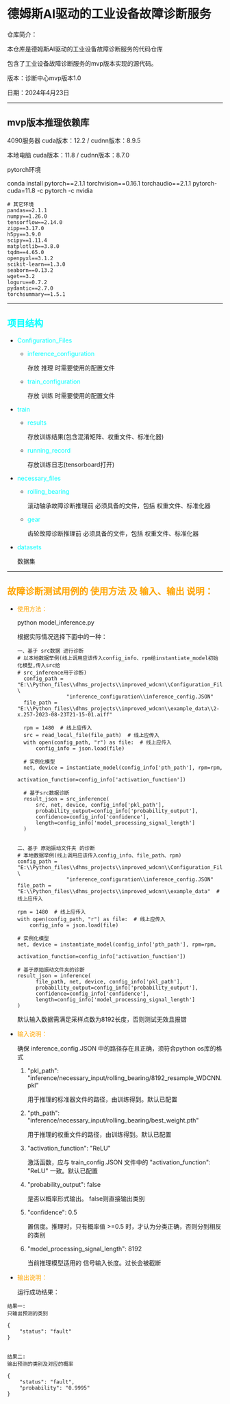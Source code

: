 # 德姆斯AI驱动的工业设备故障诊断服务
仓库简介：

本仓库是德姆斯AI驱动的工业设备故障诊断服务的代码仓库

包含了工业设备故障诊断服务的mvp版本实现的源代码。

版本：诊断中心mvp版本1.0

日期：2024年4月23日

---
## mvp版本推理依赖库

4090服务器 cuda版本：12.2 / cudnn版本：8.9.5

本地电脑 cuda版本：11.8 / cudnn版本：8.7.0

pytorch环境

conda install pytorch==2.1.1 torchvision==0.16.1 torchaudio==2.1.1 pytorch-cuda=11.8 -c pytorch -c nvidia
```angular2html
# 其它环境
pandas==2.1.1
numpy==1.26.0
tensorflow==2.14.0
zipp==3.17.0
h5py==3.9.0
scipy==1.11.4
matplotlib==3.8.0
tqdm==4.65.0
openpyxl==3.1.2
scikit-learn==1.3.0
seaborn==0.13.2
wget==3.2
loguru==0.7.2
pydantic==2.7.0
torchsummary==1.5.1
```

---

## <font color="#00FFFF">项目结构</font>

- <font color="#00FFFF">Configuration_Files</font>

  - <font color="#00FFFF">inference_configuration</font>
   
      存放 推理 时需要使用的配置文件
  
  - <font color="#00FFFF">train_configuration</font>
   
      存放 训练 时需要使用的配置文件

- <font color="#00FFFF">train

    - results</font>
   
      存放训练结果(包含混淆矩阵、权重文件、标准化器)
    - <font color="#00FFFF">running_record</font>
  
      存放训练日志(tensorboard打开)

- <font color="#00FFFF">necessary_files</font>

    - <font color="#00FFFF">rolling_bearing</font>
  
      滚动轴承故障诊断推理前 必须具备的文件，包括 权重文件、标准化器

    - <font color="#00FFFF">gear</font>

      齿轮故障诊断推理前 必须具备的文件，包括 权重文件、标准化器

- <font color="#00FFFF">datasets</font>
    
  数据集

---

## <font color="#FFA500">故障诊断测试用例的 使用方法 及 输入、输出 说明：</font>

- <font color="#FFA500">使用方法：</font>

  python model_inference.py

  根据实际情况选择下面中的一种：

  ```angular2html
  一、基于 src数据 进行诊断  
  # 以本地数据举例(线上调用应该传入config_info、rpm给instantiate_model初始化模型,传入src给
  # src_inference用于诊断)
    config_path = "E:\\Python_files\\dhms_projects\\improved_wdcnn\\Configuration_Files\\" \
                  "inference_configuration\\inference_config.JSON"
    file_path = "E:\\Python_files\\dhms_projects\\improved_wdcnn\\example_data\\2-x.257-2023-08-23T21-15-01.aiff"

    rpm = 1480  # 线上应传入
    src = read_local_file(file_path)  # 线上应传入
    with open(config_path, "r") as file:  # 线上应传入
        config_info = json.load(file)

    # 实例化模型
    net, device = instantiate_model(config_info['pth_path'], rpm=rpm,
                                    activation_function=config_info['activation_function'])
    
    # 基于src数据诊断
    result_json = src_inference(
        src, net, device, config_info['pkl_path'],
        probability_output=config_info['probability_output'],
        confidence=config_info['confidence'],
        length=config_info['model_processing_signal_length']
    )
  
  
  二、基于 原始振动文件夹 的诊断
  # 本地数据举例(线上调用应该传入config_info、file_path、rpm)
  config_path = "E:\\Python_files\\dhms_projects\\improved_wdcnn\\Configuration_Files\\" \
                  "inference_configuration\\inference_config.JSON"
  file_path = "E:\\Python_files\\dhms_projects\\improved_wdcnn\\example_data"  # 线上应传入

  rpm = 1480  # 线上应传入
  with open(config_path, "r") as file:  # 线上应传入
      config_info = json.load(file)

  # 实例化模型
  net, device = instantiate_model(config_info['pth_path'], rpm=rpm,
                                    activation_function=config_info['activation_function'])

  # 基于原始振动文件夹的诊断
  result_json = inference(
        file_path, net, device, config_info['pkl_path'],
        probability_output=config_info['probability_output'],
        confidence=config_info['confidence'],
        length=config_info['model_processing_signal_length']
  )

  ```
      
  默认输入数据需满足采样点数为8192长度，否则测试无效且报错


- <font color="#FFA500">输入说明：</font>

  确保 inference_config.JSON 中的路径存在且正确，须符合python os库的格式
 
  1. "pkl_path": "inference/necessary_input/rolling_bearing/8192_resample_WDCNN.pkl"
    
     用于推理的标准器文件的路径，由训练得到。默认已配置
  2. "pth_path": "inference/necessary_input/rolling_bearing/best_weight.pth"
      
     用于推理的权重文件的路径，由训练得到。默认已配置
  3. "activation_function": "ReLU"
      
     激活函数，应与 train_config.JSON 文件中的 "activation_function": "ReLU" 一致。默认已配置
  4. "probability_output": false
      
     是否以概率形式输出。 false则直接输出类别
  5. "confidence": 0.5
      
     置信度。推理时，只有概率值 >=0.5 时，才认为分类正确，否则分到相反的类别
  6. "model_processing_signal_length": 8192
      
     当前推理模型适用的 信号输入长度。过长会被截断

- <font color="#FFA500">输出说明：</font>
  
  运行成功结果：
```angular2html
结果一:
只输出预测的类别

{
    "status": "fault"
}


结果二:
输出预测的类别及对应的概率

{
    "status": "fault",
    "probability": "0.9995"
}
```

